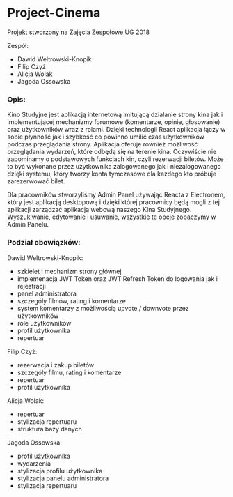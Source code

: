 # Project-Cinema
Projekt stworzony na Zajęcia Zespołowe UG 2018

Zespół:
- Dawid Weltrowski-Knopik
- Filip Czyż
- Alicja Wolak
- Jagoda Ossowska


<h3>Opis:</h3> 
Kino Studyjne jest aplikacją internetową imitującą działanie strony kina jak i implementującej mechanizmy forumowe (komentarze, opinie, głosowanie) oraz użytkowników wraz z rolami. Dzięki technologii React aplikacja łączy w sobie płynność jak i szybkość co powinno umilić czas użytkowników podczas przeglądania strony.
Aplikacja oferuje również możliwość przeglądania wydarzeń, które odbędą się na terenie kina.
Oczywiście nie zapominamy o podstawowych funkcjach kin, czyli rezerwacji biletów. Może to być wykonane przez użytkownika zalogowanego jak i niezalogowanego dzięki systemu, który tworzy konta tymczasowe dla każdego kto próbuje zarezerwować bilet.

Dla pracowników stworzyliśmy Admin Panel używając Reacta z Electronem, który jest aplikacją desktopową i dzięki której pracownicy będą mogli z tej aplikacji zarządzać aplikacją webową naszego Kina Studyjnego. Wyszukiwanie, edytowanie i usuwanie, wszystkie te opcje zobaczymy w Admin Panelu.

<h3>Podział obowiązków:</h3>

Dawid Weltrowski-Knopik:
- szkielet i mechanizm strony głównej
- implemenacja JWT Token oraz JWT Refresh Token do logowania jak i rejestracji
- panel administratora
- szczegóły filmów, rating i komentarze
- system komentarzy z możliwością upvote / downvote przez użytkowników
- role użytkowników
- profil użytkownika
- repertuar

Filip Czyż:
- rezerwacja i zakup biletów
- szczegóły filmu, rating i komentarze
- repertuar
- profil użytkownika

Alicja Wolak:
- repertuar
- stylizacja repertuaru
- struktura bazy danych

Jagoda Ossowska:
- profil użytkownika
- wydarzenia
- stylizacja profilu użytkownika
- stylizacja panelu administratora
- stylizacja repertuaru
